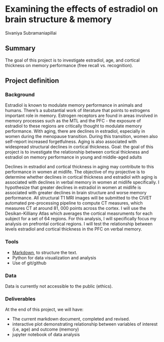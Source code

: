 # Examining the effects of estradiol on brain structure & memory
Sivaniya Subramaniapillai

## Summary 

The goal of this project is to investigate estradiol, age, and cortical thickness on memory performance (free recall vs. recognition).

## Project definition 

### Background

Estradiol is known to modulate memory performance in animals and humans. There’s a substantial work of literature that points to estrogens important role in memory. Estrogen receptors are found in areas involved in memory processes such as the MTL and the PFC - the exposure of estradiol to these regions are critically thought to modulate memory performance. With aging, there are declines in estradiol, especially in women during the menopause transition. During this transition, women also self-report increased forgetfulness. Aging is also associated with widespread structural declines in cortical thickness. Goal: the goal of this project is to investigate the relationship between cortical thickness and estradiol on memory performance in  young and middle-aged adults

Declines in estradiol and cortical thickness in aging may contribute to this performance in women at midlife. 
The objective of my projective is to determine whether declines in cortical thickness and estradiol with aging is associated with declines in verbal memory in women at midlife specifically. I hypothesize that greater declines in estradiol in women at midlife is associated with greater declines in brain structure and worse memory performance. 
All structural T1 MRI images will be submitted to the CIVET automated pre-processing pipeline to compute CT measures, which measures CT at around 81, 000 points across the cortex. I will use the Desikan-Killiany Atlas which averages the cortical measruments for each subject for a set of 64 regions. For this analysis, I will specifically focus my analysis on prefrontal cortical regions. I will test the relationship between levels estradiol and cortical thickness in the PFC on verbal memory. 



### Tools 

* [Markdown](https://guides.github.com/features/mastering-markdown/), to structure the text.
* Python for data visualization and analysis 
* Use of git/github

### Data 

Data is currently not accessible to the public (ethics).

### Deliverables

At the end of this project, we will have:
- The current markdown document, completed and revised.
- interactive plot demonstrating relationship between variables of interest (i.e, age) and outcome (memory)
- jupyter notebook of data analysis

